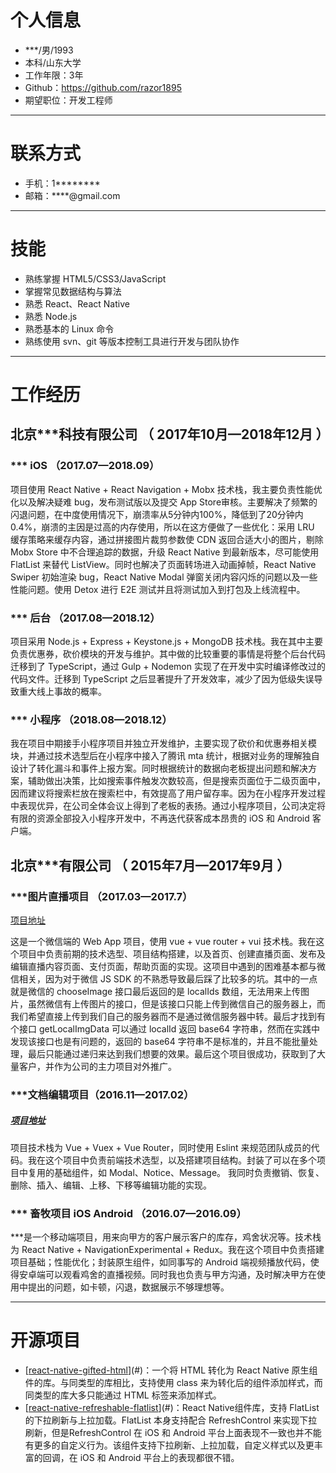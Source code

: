 # 个人信息

- ***/男/1993 
- 本科/山东大学
- 工作年限：3年
- Github：https://github.com/razor1895
- 期望职位：开发工程师

------

# 联系方式

- 手机：1********
- 邮箱：****@gmail.com
---

# 技能

- 熟练掌握 HTML5/CSS3/JavaScript
- 掌握常见数据结构与算法
- 熟悉 React、React Native
- 熟悉 Node.js
- 熟悉基本的 Linux 命令
- 熟练使用 svn、git 等版本控制工具进行开发与团队协作

------

# 工作经历

## 北京***科技有限公司 （ 2017年10月—2018年12月 ）

### *** iOS （2017.07—2018.09）

项目使用 React Native + React Navigation + Mobx 技术栈，我主要负责性能优化以及解决疑难 bug，发布测试版以及提交 App Store审核。主要解决了频繁的闪退问题，在中度使用情况下，崩溃率从5分钟内100%，降低到了20分钟内0.4%，崩溃的主因是过高的内存使用，所以在这方便做了一些优化：采用 LRU 缓存策略来缓存内容，通过拼接图片裁剪参数使 CDN 返回合适大小的图片，剔除 Mobx Store 中不合理追踪的数据，升级 React Native 到最新版本，尽可能使用 FlatList 来替代 ListView。同时也解决了页面转场进入动画掉帧，React Native Swiper 初始渲染 bug，React Native Modal 弹窗关闭内容闪烁的问题以及一些性能问题。使用 Detox 进行 E2E 测试并且将测试加入到打包及上线流程中。

### *** 后台 （2017.08—2018.12）

项目采用 Node.js + Express + Keystone.js + MongoDB 技术栈。我在其中主要负责优惠券，砍价模块的开发与维护。其中做的比较重要的事情是将整个后台代码迁移到了 TypeScript，通过 Gulp + Nodemon 实现了在开发中实时编译修改过的代码文件。迁移到 TypeScript 之后显著提升了开发效率，减少了因为低级失误导致重大线上事故的概率。

### *** 小程序 （2018.08—2018.12）

我在项目中期接手小程序项目并独立开发维护，主要实现了砍价和优惠券相关模块，并通过技术选型后在小程序中接入了腾讯 mta 统计，根据对业务的理解独自设计了转化漏斗和事件上报方案。同时根据统计的数据向老板提出问题和解决方案，辅助做出决策，比如搜索事件触发次数较高，但是搜索页面位于二级页面中，因而建议将搜索栏放在搜索栏中，有效提高了用户留存率。因为在小程序开发过程中表现优异，在公司全体会议上得到了老板的表扬。通过小程序项目，公司决定将有限的资源全部投入小程序开发中，不再迭代获客成本昂贵的 iOS 和 Android 客户端。

## 北京***有限公司 （ 2015年7月—2017年9月 ）

### ***图片直播项目 （2017.03—2017.7）

[项目地址](http://live.tuwenzhibo.com/v1/live/)

这是一个微信端的 Web App 项目，使用 vue + vue router + vui 技术栈。我在这个项目中负责前期的技术选型、项目结构搭建，以及首页、创建直播页面、发布及编辑直播内容页面、支付页面，帮助页面的实现。这项目中遇到的困难基本都与微信相关，因为对于微信 JS SDK 的不熟悉导致最后踩了比较多的坑。其中的一点就是微信的 chooseImage 接口最后返回的是 localIds 数组，无法用来上传图片，虽然微信有上传图片的接口，但是该接口只能上传到微信自己的服务器上，而我们希望直接上传到我们自己的服务器而不是通过微信服务器中转。最后才找到有个接口 getLocalImgData 可以通过 localId  返回 base64 字符串，然而在实践中发现该接口也是有问题的，返回的 base64 字符串不是标准的，并且不能批量处理，最后只能通过递归来达到我们想要的效果。最后这个项目很成功，获取到了大量客户，并作为公司的主力项目对外推广。

### ***文档编辑项目（2016.11—2017.02）

##### [项目地址](https://tmx.yeekit.com/align/#/)

项目技术栈为 Vue + Vuex + Vue Router，同时使用 Eslint 来规范团队成员的代码。我在这个项目中负责前端技术选型，以及搭建项目结构。封装了可以在多个项目中复用的基础组件，如  Modal、Notice、Message。 我同时负责撤销、恢复、删除、插入、编辑、上移、下移等编辑功能的实现。

### *** 畜牧项目 iOS Android （2016.07—2016.09）
***是一个移动端项目，用来向甲方的客户展示客户的库存，鸡舍状况等。技术栈为 React Native + NavigationExperimental + Redux。我在这个项目中负责搭建项目基础；性能优化；封装原生组件，如同事写的 Android 端视频播放代码，使得安卓端可以观看鸡舍的直播视频。同时我也负责与甲方沟通，及时解决甲方在使用中提出的问题，如卡顿，闪退，数据展示不够理想等。

---

# 开源项目
 - [[react-native-gifted-html](https://github.com/razor1895/react-native-gifted-html)](#)：一个将 HTML 转化为 React Native 原生组件的库。与同类型的库相比，支持使用 class 来为转化后的组件添加样式，而同类型的库大多只能通过 HTML 标签来添加样式。
 - [[react-native-refreshable-flatlist](https://github.com/razor1895/react-native-refreshable-flatlist)](#)：React Native组件库，支持 FlatList 的下拉刷新与上拉加载。FlatList 本身支持配合 RefreshControl 来实现下拉刷新，但是RefreshControl 在 iOS 和 Android 平台上面表现不一致也并不能有更多的自定义行为。该组件支持下拉刷新、上拉加载，自定义样式以及更丰富的回调，在 iOS 和 Android 平台上的表现都很不错。
